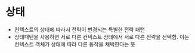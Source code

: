 # 상태

- 컨텍스트의 상태에 따라서 전략이 변경되는 특별한 전략 패턴
- 상태패턴을 사용하면 서로 다른 컨텍스트 상태에서 서로 다른 전략을 선택함. 이는 컨텍스트 객체가 상태에 따라 다른 동작을 채택한다는 뜻
